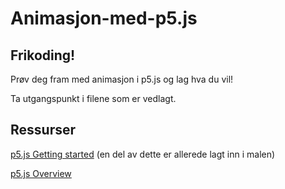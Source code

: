 # Animasjon-med-p5.js

## Frikoding!
Prøv deg fram med animasjon i p5.js og lag hva du vil!

Ta utgangspunkt i filene som er vedlagt.

## Ressurser
[p5.js Getting started](https://p5js.org/get-started/) (en del av dette er allerede lagt inn i malen)

[p5.js Overview](https://github.com/processing/p5.js/wiki/p5.js-overview)
